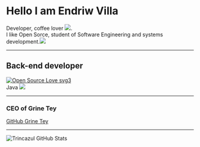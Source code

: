 
# Hello I am Endriw Villa <br>

Developer, coffee lover <img src="https://img.icons8.com/cotton/64/000000/hot-coffee--v1.png"/>.<br> I like Open Sorce, student of Software Engineering and systems development.<img src="https://img.icons8.com/ios/50/000000/my-computer.png"/><br>

<hr>

## Back-end developer

[![Open Source Love svg3](https://badges.frapsoft.com/os/v3/open-source.svg?v=103)](https://github.com/ellerbrock/open-source-badges/)
<br>
Java <img src="https://img.icons8.com/color/48/000000/java-coffee-cup-logo.png"/><br> 



<hr>

### CEO of Grine Tey 

[GitHub Grine Tey](https://github.com/GrineTey)

<hr>

![Trincazul GitHub Stats](https://github-readme-stats.vercel.app/api?username=trincazul&show_icons=true)
